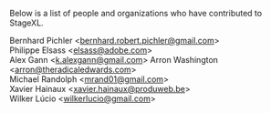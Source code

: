 Below is a list of people and organizations who have contributed to StageXL.

Bernhard Pichler \<bernhard.robert.pichler@gmail.com\>  
Philippe Elsass \<elsass@adobe.com\>  
Alex Gann \<k.alexgann@gmail.com\>
Arron Washington \<arron@theradicaledwards.com\>  
Michael Randolph \<mrand01@gmail.com\>  
Xavier Hainaux \<xavier.hainaux@produweb.be\>  
Wilker Lúcio \<wilkerlucio@gmail.com\>  

